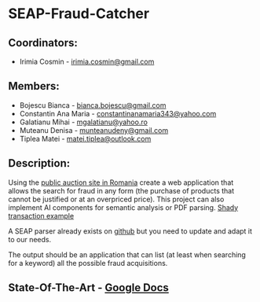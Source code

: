 # SEAP-Fraud-Catcher

## Coordinators:

- Irimia Cosmin - irimia.cosmin@gmail.com

## Members:

- Bojescu Bianca - bianca.bojescu@gmail.com
- Constantin Ana Maria - constantinanamaria343@yahoo.com
- Galatianu Mihai - mgalatianu@yahoo.ro
- Muteanu Denisa - munteanudeny@gmail.com
- Tiplea Matei - matei.tiplea@outlook.com

## Description:

Using the [public auction site in Romania](https://www.e-licitatie.ro/) create a web application that allows the search for fraud in any form (the purchase of products that cannot be justified or at an overpriced price). This project can also implement AI components for semantic analysis or PDF parsing. [Shady transaction example](https://www.libertatea.ro/stiri/o-primarie-din-mehedinti-a-luat-3-iphone-uri-cu-6-000-euro-am-cerut-ce-e-mai-bun-pentru-performanta-e-mailuri-explica-primarul-4506730)

A SEAP parser already exists on [github](https://github.com/ciocan/sicap-parser) but you need to update and adapt it to our needs.

The output should be an application that can list (at least when searching for a keyword) all the possible fraud acquisitions.

## State-Of-The-Art - [Google Docs](https://docs.google.com/document/d/1khW6D4M9_Q3xdARc4_Uziu9aKsAsyfqkWWYO639XdLI/edit)
